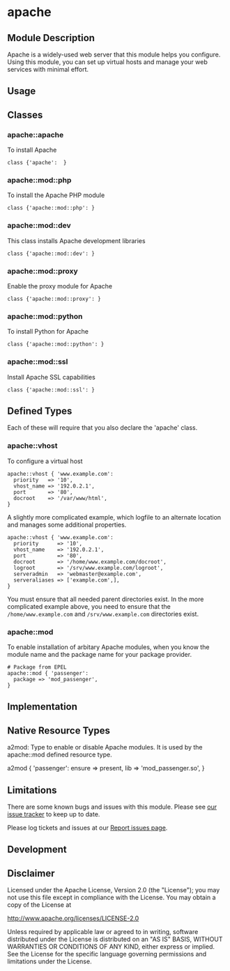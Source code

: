 apache
=======

Module Description
-------------------

Apache is a widely-used web server that this module helps you configure. Using this 
module, you can set up virtual hosts and manage your web services with minimal effort.

Usage
------

## Classes

### apache::apache

To install Apache

    class {'apache':  }

### apache::mod::php

To install the Apache PHP module

    class {'apache::mod::php': }
    
### apache::mod::dev

This class installs Apache development libraries

	class {'apache::mod::dev': }
### apache::mod::proxy

Enable the proxy module for Apache

	class {'apache::mod::proxy': }
	
### apache::mod::python

To install Python for Apache

	class {'apache::mod::python': }
	
### apache::mod::ssl

Install Apache SSL capabilities

	class {'apache::mod::ssl': }
		
## Defined Types

Each of these will require that you also declare the 'apache' class.

### apache::vhost

To configure a virtual host

    apache::vhost { 'www.example.com':
      priority   => '10',
      vhost_name => '192.0.2.1',
      port       => '80',
      docroot    => '/var/www/html',
    }

A slightly more complicated example, which logfile to an alternate location
and manages some additional properties.

    apache::vhost { 'www.example.com':
      priority      => '10',
      vhost_name    => '192.0.2.1',
      port          => '80',
      docroot       => '/home/www.example.com/docroot',
      logroot       => '/srv/www.example.com/logroot',
      serveradmin   => 'webmaster@example.com',
      serveraliases => ['example.com',],
    }

You must ensure that all needed parent directories exist. In the more complicated
example above, you need to ensure that the `/home/www.example.com` and `/srv/www.example.com` directories exist.

### apache::mod

To enable installation of arbitary Apache modules, when you know the module
name and the package name for your package provider.

    # Package from EPEL
    apache::mod { 'passenger':
      package => 'mod_passenger',
    }

Implementation
---------------

## Native Resource Types

a2mod: Type to enable or disable Apache modules. It is used by the apache::mod
defined resource type.

  a2mod { 'passenger':
    ensure => present,
    lib    => 'mod_passenger.so',
  }

Limitations
------------

There are some known bugs and issues with this module. Please see [our issue tracker](https://github.com/puppetlabs/puppetlabs-apache/issues)
to keep up to date.

Please log tickets and issues at our [Report issues page](https://projects.puppetlabs.com/projects/modules).

Development
------------



Disclaimer
-----------

Licensed under the Apache License, Version 2.0 (the "License");
you may not use this file except in compliance with the License.
You may obtain a copy of the License at

  http://www.apache.org/licenses/LICENSE-2.0

Unless required by applicable law or agreed to in writing, software
distributed under the License is distributed on an "AS IS" BASIS,
WITHOUT WARRANTIES OR CONDITIONS OF ANY KIND, either express or implied.
See the License for the specific language governing permissions and
limitations under the License.
